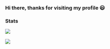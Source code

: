 ### Hi there, thanks for visiting my profile 😃

### Stats
<img src="https://github-readme-stats.vercel.app/api/top-langs/?username=hanbinChae&layout=compact&theme=tokyonight"><br><br>
<img src="https://github-readme-stats.vercel.app/api?username=hanbinChae&show_icons=true&theme=tokyonight">
